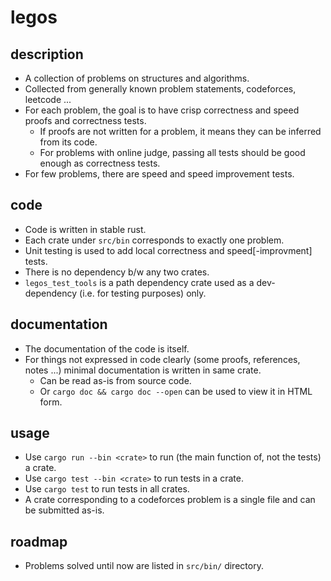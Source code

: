 # legos
## description
- A collection of problems on structures and algorithms.
- Collected from generally known problem statements, codeforces, leetcode ...
- For each problem, the goal is to have crisp correctness and speed proofs and correctness tests.
    - If proofs are not written for a problem, it means they can be inferred from its code.
    - For problems with online judge, passing all tests should be good enough as correctness tests.
- For few problems, there are speed and speed improvement tests.

## code
- Code is written in stable rust.
- Each crate under `src/bin` corresponds to exactly one problem.
- Unit testing is used to add local correctness and speed[-improvment] tests.
- There is no dependency b/w any two crates.
- `legos_test_tools` is a path dependency crate used as a dev-dependency (i.e. for testing purposes) only.

## documentation
- The documentation of the code is itself.
- For things not expressed in code clearly (some proofs, references, notes ...) minimal documentation is written in same crate.
    - Can be read as-is from source code.
    - Or `cargo doc && cargo doc --open` can be used to view it in HTML form.

## usage
- Use `cargo run --bin <crate>` to run (the main function of, not the tests) a crate.
- Use `cargo test --bin <crate>` to run tests in a crate.
- Use `cargo test` to run tests in all crates.
- A crate corresponding to a codeforces problem is a single file and can be submitted as-is.

## roadmap
- Problems solved until now are listed in `src/bin/` directory.
